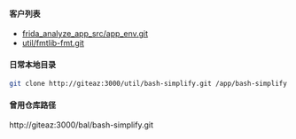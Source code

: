 #### 客户列表

- [frida_analyze_app_src/app_env.git](http://giteaz:3000/frida_analyze_app_src/app_env.git)
- [util/fmtlib-fmt.git](http://giteaz:3000/util/fmtlib-fmt.git)


#### 日常本地目录
```bash
git clone http://giteaz:3000/util/bash-simplify.git /app/bash-simplify
```


#### 曾用仓库路径
http://giteaz:3000/bal/bash-simplify.git